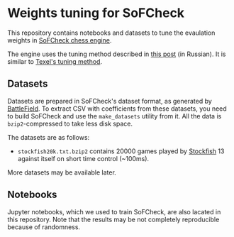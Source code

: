 # Weights tuning for SoFCheck

This repository contains notebooks and datasets to tune the evaulation weights in
[SoFCheck chess engine][1].

The engine uses the tuning method described in [this post][2] (in Russian). It is similar to
[Texel's tuning method][3].

## Datasets

Datasets are prepared in SoFCheck's dataset format, as generated by [BattleField][4]. To extract
CSV with coefficients from these datasets, you need to build SoFCheck and use the `make_datasets`
utility from it. All the data is `bzip2`-compressed to take less disk space.

The datasets are as follows:

- `stockfish20k.txt.bzip2` contains 20000 games played by [Stockfish][5] 13 against itself on short
time control (~100ms).

More datasets may be available later.

## Notebooks

Jupyter notebooks, which we used to train SoFCheck, are also lacated in this repository. Note that
the results may be not completely reproducible because of randomness.

[1]: https://github.com/alex65536/sofcheck
[2]: https://habr.com/ru/post/305604/
[3]: https://www.chessprogramming.org/Texel%27s_Tuning_Method
[4]: https://github.com/alex65536/sofcheck-engine-tester/tree/master/battlefield
[5]: https://stockfishchess.org
